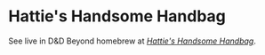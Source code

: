 # Hattie's Handsome Handbag

See live in D&D Beyond homebrew at [_Hattie's Handsome
Handbag_](https://www.dndbeyond.com/magic-items/9268148-hatties-handsome-handbag).
